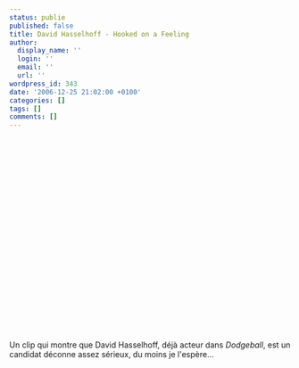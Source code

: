 ```yaml
---
status: publie
published: false
title: David Hasselhoff - Hooked on a Feeling
author:
  display_name: ''
  login: ''
  email: ''
  url: ''
wordpress_id: 343
date: '2006-12-25 21:02:00 +0100'
categories: []
tags: []
comments: []
---
```

<object width="425" height="350"><param name="movie" value="http://www.youtube.com/v/3si6qAi22no"></param><param name="wmode" value="transparent"></param><embed src="http://www.youtube.com/v/3si6qAi22no" type="application/x-shockwave-flash" wmode="transparent" width="425" height="350"></embed></object>

Un clip qui montre que David Hasselhoff, déjà acteur dans *Dodgeball*, est un candidat déconne assez sérieux, du moins je l'espère...
